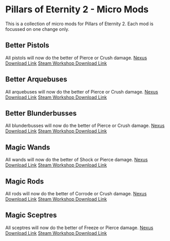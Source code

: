 # Pillars of Eternity 2 - Micro Mods

This is a collection of micro mods for Pillars of Eternity 2. Each mod is focussed on one change only.

## Better Pistols
All pistols will now do the better of Pierce or Crush damage.
[Nexus Download Link](https://www.nexusmods.com/pillarsofeternity2/mods/225)
[Steam Workshop Download Link](https://steamcommunity.com/sharedfiles/filedetails/?id=1521748346)

## Better Arquebuses
All arquebuses will now do the better of Pierce or Crush damage.
[Nexus Download Link](https://www.nexusmods.com/pillarsofeternity2/mods/226)
[Steam Workshop Download Link](https://steamcommunity.com/sharedfiles/filedetails/?id=1521753746)

## Better Blunderbusses
All blunderbusses will now do the better of Pierce or Crush damage.
[Nexus Download Link](https://www.nexusmods.com/pillarsofeternity2/mods/227)
[Steam Workshop Download Link](https://steamcommunity.com/sharedfiles/filedetails/?id=1521754408)

## Magic Wands
All wands will now do the better of Shock or Pierce damage.
[Nexus Download Link](https://www.nexusmods.com/pillarsofeternity2/mods/228)
[Steam Workshop Download Link](https://steamcommunity.com/sharedfiles/filedetails/?id=1521755996)

## Magic Rods
All rods will now do the better of Corrode or Crush damage.
[Nexus Download Link](https://www.nexusmods.com/pillarsofeternity2/mods/229)
[Steam Workshop Download Link](https://steamcommunity.com/sharedfiles/filedetails/?id=1521755023)

## Magic Sceptres
All sceptres will now do the better of Freeze or Pierce damage.
[Nexus Download Link](https://www.nexusmods.com/pillarsofeternity2/mods/230)
[Steam Workshop Download Link](https://steamcommunity.com/sharedfiles/filedetails/?id=1521755552)

